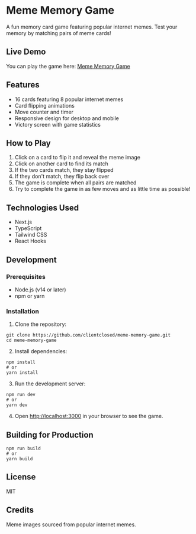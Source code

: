 # Meme Memory Game

A fun memory card game featuring popular internet memes. Test your memory by matching pairs of meme cards!

## Live Demo

You can play the game here: [Meme Memory Game](https://clientclosed.github.io/meme-memory-game/)

## Features

- 16 cards featuring 8 popular internet memes
- Card flipping animations
- Move counter and timer
- Responsive design for desktop and mobile
- Victory screen with game statistics

## How to Play

1. Click on a card to flip it and reveal the meme image
2. Click on another card to find its match
3. If the two cards match, they stay flipped
4. If they don't match, they flip back over
5. The game is complete when all pairs are matched
6. Try to complete the game in as few moves and as little time as possible!

## Technologies Used

- Next.js
- TypeScript
- Tailwind CSS
- React Hooks

## Development

### Prerequisites

- Node.js (v14 or later)
- npm or yarn

### Installation

1. Clone the repository:
```
git clone https://github.com/clientclosed/meme-memory-game.git
cd meme-memory-game
```

2. Install dependencies:
```
npm install
# or
yarn install
```

3. Run the development server:
```
npm run dev
# or
yarn dev
```

4. Open [http://localhost:3000](http://localhost:3000) in your browser to see the game.

## Building for Production

```
npm run build
# or
yarn build
```

## License

MIT

## Credits

Meme images sourced from popular internet memes.